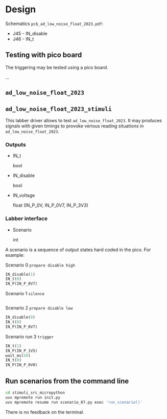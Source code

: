 # Design

Schematics `pcb_ad_low_noise_float_2023.pdf`:
* J45 - IN_disable
* J46 - IN_t 

## Testing with pico board

The triggering may be tested using a pico board.

...

## `ad_low_noise_float_2023`

## `ad_low_noise_float_2023_stimuli`

This labber driver allows to test `ad_low_noise_float_2023`.
It may produces signals with given timings to provoke verious reading situations in `ad_low_noise_float_2023`.

### Outputs

* IN_t
  
  bool

* IN_disable
  
  bool

* IN_voltage
  
  float (IN_P_0V, IN_P_0V7, IN_P_3V3)


### Labber interface

* Scenario
  
  int


A scenario is a sequence of output states hard coded in the pico.
For example:

Scenario 0 `prepare disable high`
```python
IN_disable(1)
IN_t(0)
IN_P(IN_P_0V7)
```

Scenario 1 `silence`
```python
```

Scenario 2 `prepare disable low`
```python
IN_disable(0)
IN_t(0)
IN_P(IN_P_0V7)
```

Scenario run 3 `trigger`

```python
IN_t(1)
IN_P(IN_P_1V5)
wait_ms(50)
IN_t(0)
IN_P(IN_P_0V0)
```

## Run scenarios from the command line

```bash
cd stimuli_src_micropython
uvx mpremote run init.py
uvx mpremote resume run scenario_07.py exec 'run_scenario()'
```

There is no feedback on the terminal.
